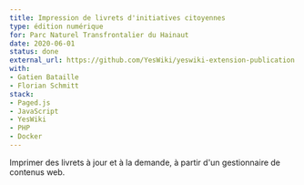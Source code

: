 ```yaml
---
title: Impression de livrets d'initiatives citoyennes
type: édition numérique
for: Parc Naturel Transfrontalier du Hainaut
date: 2020-06-01
status: done
external_url: https://github.com/YesWiki/yeswiki-extension-publication
with:
- Gatien Bataille
- Florian Schmitt
stack:
- Paged.js
- JavaScript
- YesWiki
- PHP
- Docker
---
```


Imprimer des livrets à jour et à la demande, à partir d'un gestionnaire de contenus web.

<!--more-->
